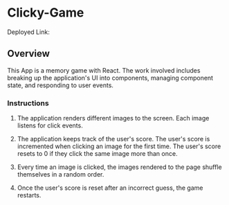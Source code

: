 # Clicky-Game

Deployed Link:  

## Overview

This App is a memory game with React. The work involved includes breaking up the application's UI into components, managing component state, and responding to user events.

### Instructions

1. The application renders different images to the screen. Each image listens for click events.

2. The application keeps track of the user's score. The user's score is incremented when clicking an image for the first time. The user's score resets to 0 if they click the same image more than once.

3. Every time an image is clicked, the images rendered to the page shuffle themselves in a random order.

4. Once the user's score is reset after an incorrect guess, the game restarts.

